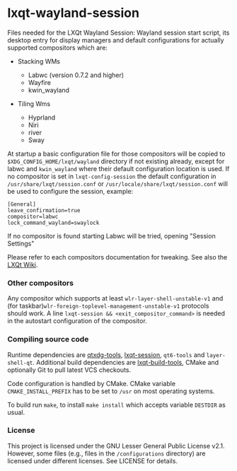 # lxqt-wayland-session
Files needed for the LXQt Wayland Session: Wayland session start script, its desktop entry for
display managers and default configurations for actually supported compositors which are:

* Stacking WMs
    * Labwc (version 0.7.2 and higher)
    * Wayfire
    * kwin_wayland
  
* Tiling Wms
    * Hyprland
    * Niri
    * river
    * Sway
  
At startup a basic configuration file for those compositors will be copied to `$XDG_CONFIG_HOME/lxqt/wayland` directory
if not existing already, except for labwc and `kwin_wayland` where their default configuration location is used.
If no compositor is set in `lxqt-config-session` the default configuration in `/usr/share/lxqt/session.conf` or `/usr/locale/share/lxqt/session.conf` will be used to configure the session, example:
```
[General]
leave_confirmation=true
compositor=labwc
lock_command_wayland=swaylock
```
If no compositor is found starting Labwc will be tried, opening "Session Settings"

Please refer to each compositors documentation for tweaking.
See also the [LXQt Wiki](https://lxqt-project.org/wiki/Wayland-Session).

### Other compositors

Any compositor  which supports at least `wlr-layer-shell-unstable-v1` and (for taskbar)`wlr-foreign-toplevel-management-unstable-v1` protocols should work.
A line `lxqt-session && <exit_compositor_command>` is needed in the autostart configuration of the compositor.

### Compiling source code

Runtime dependencies are [qtxdg-tools](https://github.com/lxqt/qtxdg-tools),
[lxqt-session](https://github.com/lxqt/lxqt-session), `qt6-tools` and `layer-shell-qt`.
Additional build dependencies are [lxqt-build-tools](https://github.com/lxqt/lxqt-build-tools), CMake and optionally Git to pull latest VCS checkouts.

Code configuration is handled by CMake. CMake variable `CMAKE_INSTALL_PREFIX` has to be set
to `/usr` on most operating systems.  

To build run `make`, to install `make install` which accepts variable `DESTDIR` as usual.

### License

This project is licensed under the GNU Lesser General Public License v2.1. However, some files (e.g., files in the `/configurations` directory) are licensed under different licenses. See LICENSE for details.
